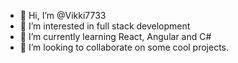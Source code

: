 - 👋 Hi, I’m @Vikki7733
- 👀 I’m interested in full stack development
- 🌱 I’m currently learning React, Angular and C#
- 💞️ I’m looking to collaborate on some cool projects.


<!---
Vikki7733/Vikki7733 is a ✨ special ✨ repository because its `README.md` (this file) appears on your GitHub profile.
You can click the Preview link to take a look at your changes.
--->
